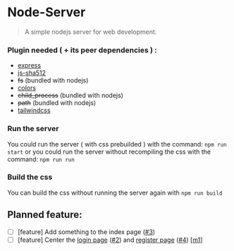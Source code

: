 # Node-Server

> A simple nodejs server for web development.

### Plugin needed ( + its peer dependencies ) :
- [express](https://www.npmjs.com/package/@nrwl/express)
- [js-sha512](https://www.npmjs.com/package/js-sha512)
- ~~fs~~ (bundled with nodejs)
- [colors](https://www.npmjs.com/package/colors)
- ~~child_process~~ (bundled with nodejs)
- ~~path~~ (bundled with nodejs)
- [tailwindcss](https://www.npmjs.com/package/tailwindcss)

### Run the server
You could run the server ( with css prebuilded ) with the command: `npm run start`
or you could run the server without recompiling the css with the command: `npm run run`

### Build the css
You can build the css without running the server again with `npm run build`

## Planned feature:
- [ ] \[feature\] Add something to the index page \([#3](https://github.com/BenCinn/Node-Server/issues/3)\)
- [ ] \[feature\] Center the [login page](../blob/main/html/login.html) \([#2](https://github.com/BenCinn/Node-Server/issues/2)\) and [register page](../blob/main/html/register.html) \([#4](https://github.com/BenCinn/Node-Server/issues/5)\) \[[m1](https://github.com/BenCinn/Node-Server/milestone/1)\]
